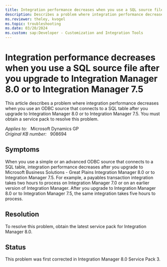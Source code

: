 ```yaml
---
title: Integration performance decreases when you use a SQL source file after you upgrade to Integration Manager 8.0 or to Integration Manager 7.5
description: Describes a problem where integration performance decreases when you use an ODBC source that connects to a SQL table after you upgrade to Integration Manager 8.0 or to Integration Manager 7.5. You must obtain a service pack to resolve this problem.
ms.reviewer: theley, kvogel
ms.topic: troubleshooting
ms.date: 03/20/2024
ms.custom: sap:Developer - Customization and Integration Tools
---
```

# Integration performance decreases when you use a SQL source file after you upgrade to Integration Manager 8.0 or to Integration Manager 7.5

This article describes a problem where integration performance decreases when you use an ODBC source that connects to a SQL table after you upgrade to Integration Manager 8.0 or to Integration Manager 7.5. You must obtain a service pack to resolve this problem.

_Applies to:_ &nbsp; Microsoft Dynamics GP  
_Original KB number:_ &nbsp; 908694

## Symptoms

When you use a simple or an advanced ODBC source that connects to a SQL table, integration performance decreases after you upgrade to Microsoft Business Solutions - Great Plains Integration Manager 8.0 or to Integration Manager 7.5. For example, a payables transaction integration takes two hours to process on Integration Manager 7.0 or on an earlier version of Integration Manager. After you upgrade to Integration Manager 8.0 or to Integration Manager 7.5, the same integration takes five hours to process.

## Resolution

To resolve this problem, obtain the latest service pack for Integration Manager 8.0.

## Status

This problem was first corrected in Integration Manager 8.0 Service Pack 3.
